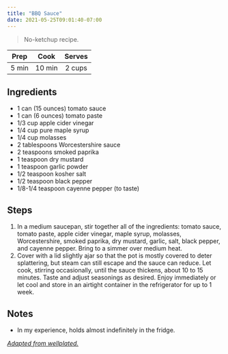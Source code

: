 ```yaml
---
title: "BBQ Sauce"
date: 2021-05-25T09:01:40-07:00
---
```


> No-ketchup recipe. 

| Prep   | Cook | Serves |
| :----: | :----: | :----: |
| 5 min | 10 min | 2 cups |

## Ingredients

- 1 can (15 ounces) tomato sauce 
- 1 can (6 ounces) tomato paste 
- 1/3 cup apple cider vinegar
- 1/4 cup pure maple syrup
- 1/4 cup molasses
- 2 tablespoons Worcestershire sauce
- 2 teaspoons smoked paprika
- 1 teaspoon dry mustard
- 1 teaspoon garlic powder
- 1/2 teaspoon kosher salt
- 1/2 teaspoon black pepper
- 1/8-1/4 teaspoon cayenne pepper (to taste)

## Steps

1. In a medium saucepan, stir together all of the ingredients: tomato sauce, tomato paste, apple cider vinegar, maple syrup, molasses, Worcestershire, smoked paprika, dry mustard, garlic, salt, black pepper, and cayenne pepper. Bring to a simmer over medium heat.
2. Cover with a lid slightly ajar so that the pot is mostly covered to deter splattering, but steam can still escape and the sauce can reduce. Let cook, stirring occasionally, until the sauce thickens, about 10 to 15 minutes. Taste and adjust seasonings as desired. Enjoy immediately or let cool and store in an airtight container in the refrigerator for up to 1 week.

## Notes
- In my experience, holds almost indefinitely in the fridge.

_[Adapted from wellplated.](https://www.wellplated.com/homemade-barbecue-sauce/)_
